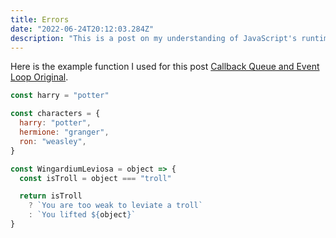 ```yaml
---
title: Errors
date: "2022-06-24T20:12:03.284Z"
description: "This is a post on my understanding of JavaScript's runtime model based on an event loop and the order of processing events, and executing queued sub-tasks."
---
```


Here is the example function I used for this post [Callback Queue and Event Loop Original](./2022-05-11_rshogan-dev.pdf).

```js {1,9-12}
const harry = "potter"

const characters = {
  harry: "potter",
  hermione: "granger",
  ron: "weasley",
}

const WingardiumLeviosa = object => {
  const isTroll = object === "troll"

  return isTroll
    ? `You are too weak to leviate a troll`
    : `You lifted ${object}`
}
```
